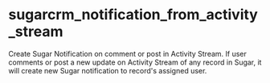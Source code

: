 # sugarcrm_notification_from_activity_stream
Create Sugar Notification on comment or post in Activity Stream.
If user comments or post a new update on Activity Stream of any record in Sugar, it will create new Sugar notification to record's assigned user.
